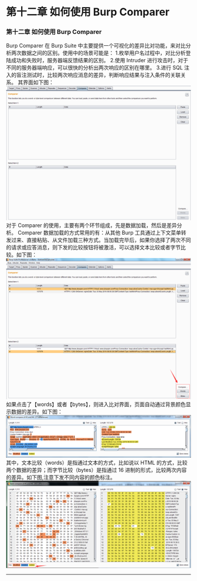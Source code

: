 # 第十二章 如何使用 Burp Comparer

### 第十二章 如何使用 Burp Comparer

Burp Comparer 在 Burp Suite 中主要提供一个可视化的差异比对功能，来对比分析两次数据之间的区别。使用中的场景可能是： 1.枚举用户名过程中，对比分析登陆成功和失败时，服务器端反馈结果的区别。 2.使用 Intruder 进行攻击时，对于不同的服务器端响应，可以很快的分析出两次响应的区别在哪里。 3.进行 SQL 注入的盲注测试时，比较两次响应消息的差异，判断响应结果与注入条件的关联关系。 其界面如下图： ![](img/12_01.png) 对于 Comparer 的使用，主要有两个环节组成，先是数据加载，然后是差异分析。 Comparer 数据加载的方式常用的有：从其他 Burp 工具通过上下文菜单转发过来、直接粘贴、从文件加载三种方式。当加载完毕后，如果你选择了两次不同的请求或应答消息，则下发的比较按钮将被激活，可以选择文本比较或者字节比较。如下图： ![](img/12_03.png) 如果点击了【words】或者【bytes】，则进入比对界面，页面自动通过背景颜色显示数据的差异。如下图： ![](img/12_02.png) 其中，文本比较（words）是指通过文本的方式，比如说以 HTML 的方式，比较两个数据的差异；而字节比较（bytes）是指通过 16 进制的形式，比较两次内容的差异。如下图,注意下发不同内容的颜色标注。 ![](img/12_04.png)

* * *